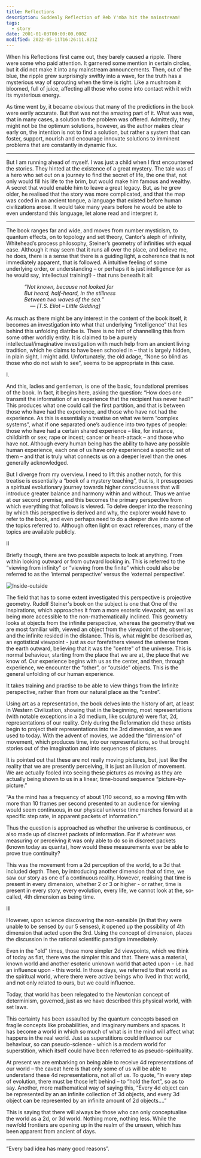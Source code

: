 ```yaml
---
title: Reflections
description: Suddenly Reflection of Reb Y'mba hit the mainstream!
tags:
  - story
date: 2001-01-03T00:00:00.000Z
modified: 2022-05-11T16:26:11.821Z
---
```


When his Reflections first came out, they barely caused a ripple. There were some who paid attention. It garnered some mention in certain circles, but it did not make it into any mainstream announcements. Then, out of the blue, the ripple grew surprisingly swiftly into a wave, for the truth has a mysterious way of sprouting when the time is right. Like a mushroom it bloomed, full of juice, affecting all those who come into contact with it with its mysterious energy.

As time went by, it became obvious that many of the predictions in the book were eerily accurate. But that was not the amazing part of it. What was was, that in many cases, a solution to the problem was offered. Admittedly, they might not be the optimum solutions, however, as the author makes clear early on, the intention is not to find a solution, but rather a system that can foster, support, nourish and encourage innovate solutions to imminent problems that are constantly in dynamic flux.

---

But I am running ahead of myself. I was just a child when I first encountered the stories. They hinted at the existence of a great mystery. The tale was of a hero who set out on a journey to find the secret of life, the one that, not only would fill his life to the brim, but would make him famous and wealthy. A secret that would enable him to leave a great legacy. But, as he grew older, he realised that the story was more complicated, and that the map was coded in an ancient tongue, a language that existed before human civilizations arose. It would take many years before he would be able to even understand this language, let alone read and interpret it.

---

The book ranges far and wide, and moves from number mysticism, to quantum effects, on to topology and set theory, Cantor’s aleph of infinity, Whitehead’s process philosophy, Steiner’s geometry of infinities with equal ease. Although it may seem that it runs all over the place, and believe me, he does, there is a sense that there is a guiding light, a coherence that is not immediately apparent, that is followed. A intuitive feeling of some underlying order, or understanding – or perhaps it is just intelligence (or as he would say, intellectual training!) - that runs beneath it all:

<div style="margin-left: 3rem; margin-bottom: 1rem; font-style: italic">
          “Not known, because not looked for<br />
          But heard, half-heard, in the stillness<br />
          Between two waves of the sea.”<br />
          &nbsp; &nbsp; &mdash; [T.S. Eliot – Little Gidding]
</div>

As much as there might be any interest in the content of the book itself, it becomes an investigation into what that underlying “intelligence” that lies behind this unfolding diatribe is. There is no hint of channelling this from some other worldly entity. It is claimed to be a purely intellectual/imaginative investigation with much help from an ancient living tradition, which he claims to have been schooled in – that is largely hidden, in plain sight, I might add. Unfortunately, the old adage, “None so blind as those who do not wish to see”, seems to be appropriate in this case.

I.

And this, ladies and gentleman, is one of the basic, foundational premises of the book. In fact, it begins here, asking the question: “How does one transmit the information of an experience that the recipient has never had?” This produces what one could call the first partition, and that is between those who have had the experience, and those who have not had the experience. As this is essentially a treatise on what we term “complex systems”, what if one separated one’s audience into two types of people: those who have had a certain shared experience – like, for instance, childbirth or sex; rape or incest; cancer or heart-attack – and those who have not. Although every human being has the ability to have any possible human experience, each one of us have only experienced a specific set of them – and that is truly what connects us on a deeper level than the ones generally acknowledged.

But I diverge from my overview. I need to lift this another notch, for this treatise is essentially a “book of a mystery teaching”, that is, it presupposes a spiritual evolutionary journey towards higher consciousness that will introduce greater balance and harmony within and without. Thus we arrive at our second premise, and this becomes the primary perspective from which everything that follows is viewed. To delve deeper into the reasoning by which this perspective is derived and why, the explorer would have to refer to the book, and even perhaps need to do a deeper dive into some of the topics referred to. Although often light on exact references, many of the topics are available publicly.

II

Briefly though, there are two possible aspects to look at anything. From within looking outward or from outward looking in. This is referred to the “viewing from infinity” or “viewing from the finite” which could also be referred to as the ‘internal perspective’ versus the ‘external perspective’.

![Inside-outside](/posts/img/qkab/trinity.png)

The field that has to some extent investigated this perspective is projective geometry. Rudolf Steiner's book on the subject is one that One of the inspirations, which approaches it from a more esoteric viewpoint, as well as being more accessible to the non-mathematically inclined. This geometry looks at objects from the infinite perspective, whereas the geometry that we are most familiar with, viewed an object from the viewpoint of the observer, and the infinite resided in the distance. This is, what might be described as, an egotistical viewpoint - just as our forefathers viewed the universe from the earth outward, believing that it was the "centre" of the universe. This is normal behaviour, starting from the place that we are at, the place that we know of. Our experience begins with us as the center, and then, through experience, we encounter the “other”, or “outside” objects. This is the general unfolding of our human experience.

It takes training and practise to be able to view things from the Infinite perspective, rather than from our natural place as the “centre”.

Using art as a representation, the book delves into the history of art, at least in Western Civilization, showing that in the beginning, most representations (with notable exceptions in a 3d medium, like sculpture) were flat, 2d, representations of our reality. Only during the Reformation did these artists begin to project their representations into the 3rd dimension, as we are used to today. With the advent of movies, we added the “dimension” of movement, which produces time, into our representations, so that brought stories out of the imagination and into sequences of pictures.

It is pointed out that these are not really moving pictures, but, just like the reality that we are presently perceiving, it is just an illusion of movement. We are actually fooled into seeing these pictures as moving as they are actually being shown to us in a linear, time-bound sequence “picture-by-picture.”

“As the mind has a frequency of about 1/10 second, so a moving film with more than 10 frames per second presented to an audience for viewing would seem continuous, in our physical universe time marches forward at a specific step rate, in apparent packets of information.”

Thus the question is approached as whether the universe is continuous, or also made up of discreet packets of information. For if whatever was measuring or perceiving it was only able to do so in discreet packets (known today as quanta), how would these measurements ever be able to prove true continuity?

This was the movement from a 2d perception of the world, to a 3d that included depth. Then, by introducing another dimension that of time, we saw our story as one of a continuous reality. However, realising that time is present in every dimension, whether 2 or 3 or higher - or rather, time is present in every story, every evolution, every life, we cannot look at the, so-called, 4th dimension as being time.

III

However, upon science discovering the non-sensible (in that they were unable to be sensed by our 5 senses), it opened up the possibility of 4th dimension that acted upon the 3rd. Using the concept of dimension, places the discussion in the rational scientific paradigm immediately.

Even in the "old" times, those more simpler 2d viewpoints, which we think of today as flat, there was the simpler this and that. There was a material, known world and another esoteric unknown world that acted upon - i.e. had an influence upon - this world. In those days, we referred to that world as the spiritual world, where there were active beings who lived in that world, and not only related to ours, but we could influence.

Today, that world has been relegated to the Newtonian concept of determinism, governed, just as we have described this physical world, with set laws.

This certainty has been assaulted by the quantum concepts based on fragile concepts like probabilities, and imaginary numbers and spaces. It has become a world in which so much of what is in the mind will affect what happens in the real world. Just as superstitions could influence our behaviour, so can pseudo-science - which is a modern world for superstition, which itself could have been referred to as pseudo-spirituality.

At present we are embarking on being able to receive 4d representations of our world – the caveat here is that only some of us will be able to understand these 4d representations, not all of us. To quote, “In every step of evolution, there must be those left behind – to “hold the fort”, so as to say. Another, more mathematical way of saying this, “Every 4d object can be represented by an an infinite collection of 3d objects, and every 3d object can be represented by an infinite amount of 2d objects....”

This is saying that there will always be those who can only conceptualise the world as a 2d, or 3d world. Nothing more, nothing less. While the new/old frontiers are opening up in the realm of the unseen, which has been apparent from ancient of days.

---

“Every bad idea has many good reasons”.
